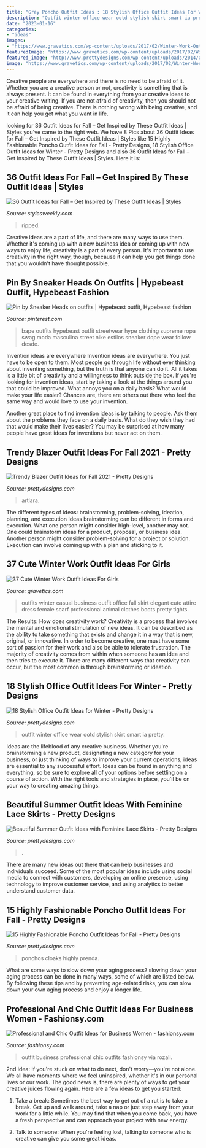 ```yaml
---
title: "Grey Poncho Outfit Ideas : 18 Stylish Office Outfit Ideas For Winter"
description: "Outfit winter office wear ootd stylish skirt smart ia pretty"
date: "2023-01-16"
categories:
- "ideas"
images:
- "https://www.gravetics.com/wp-content/uploads/2017/02/Winter-Work-Outfits-Ideas-20.jpg"
featuredImage: "https://www.gravetics.com/wp-content/uploads/2017/02/Winter-Work-Outfits-Ideas-20.jpg"
featured_image: "http://www.prettydesigns.com/wp-content/uploads/2014/09/Brown-Blazer-Outfit-with-a-Hat.jpg"
image: "https://www.gravetics.com/wp-content/uploads/2017/02/Winter-Work-Outfits-Ideas-20.jpg"
---
```



Creative people are everywhere and there is no need to be afraid of it. Whether you are a creative person or not, creativity is something that is always present. It can be found in everything from your creative ideas to your creative writing. If you are not afraid of creativity, then you should not be afraid of being creative. There is nothing wrong with being creative, and it can help you get what you want in life.

	

		
looking for 36 Outfit Ideas for Fall – Get Inspired by These Outfit Ideas | Styles you've came to the right web. We have 8 Pics about 36 Outfit Ideas for Fall – Get Inspired by These Outfit Ideas | Styles like 15 Highly Fashionable Poncho Outfit Ideas for Fall - Pretty Designs, 18 Stylish Office Outfit Ideas for Winter - Pretty Designs and also 36 Outfit Ideas for Fall – Get Inspired by These Outfit Ideas | Styles. Here it is:
		
    
## 36 Outfit Ideas For Fall – Get Inspired By These Outfit Ideas | Styles

<img loading=lazy src="https://stylesweekly.com/wp-content/uploads/2016/12/Outfit-Ideas-for-Fall_09.jpg" onerror="this.onerror=null;this.src='https://tse4.mm.bing.net/th?id=OIP.eY-Qjp3ER0mk2-CMT9tJrAHaOl&amp;pid=15.1';" alt="36 Outfit Ideas for Fall – Get Inspired by These Outfit Ideas | Styles">

_Source: stylesweekly.com_

>ripped. 

	

Creative ideas are a part of life, and there are many ways to use them. Whether it's coming up with a new business idea or coming up with new ways to enjoy life, creativity is a part of every person. It's important to use creativity in the right way, though, because it can help you get things done that you wouldn't have thought possible.

    
## Pin By Sneaker Heads On Outfits | Hypebeast Outfit, Hypebeast Fashion

<img loading=lazy src="https://i.pinimg.com/736x/ab/5b/42/ab5b42190ed4c9ff843ffb41f5282c28.jpg" onerror="this.onerror=null;this.src='https://tse1.mm.bing.net/th?id=OIP.adFBkpyWArQR07SH38nABQHaJ4&amp;pid=15.1';" alt="Pin by Sneaker Heads on outfits | Hypebeast outfit, Hypebeast fashion">

_Source: pinterest.com_

>bape outfits hypebeast outfit streetwear hype clothing supreme ropa swag moda masculina street nike estilos sneaker dope wear follow desde. 

	

Invention ideas are everywhere
Invention ideas are everywhere. You just have to be open to them. Most people go through life without ever thinking about inventing something, but the truth is that anyone can do it. All it takes is a little bit of creativity and a willingness to think outside the box.
If you're looking for invention ideas, start by taking a look at the things around you that could be improved. What annoys you on a daily basis? What would make your life easier? Chances are, there are others out there who feel the same way and would love to use your invention.

Another great place to find invention ideas is by talking to people. Ask them about the problems they face on a daily basis. What do they wish they had that would make their lives easier? You may be surprised at how many people have great ideas for inventions but never act on them.

    
## Trendy Blazer Outfit Ideas For Fall 2021 - Pretty Designs

<img loading=lazy src="http://www.prettydesigns.com/wp-content/uploads/2014/09/Brown-Blazer-Outfit-with-a-Hat.jpg" onerror="this.onerror=null;this.src='https://tse3.mm.bing.net/th?id=OIP.T_VfDUU3jTF5sGvki8kAuAHaK3&amp;pid=15.1';" alt="Trendy Blazer Outfit Ideas for Fall 2021 - Pretty Designs">

_Source: prettydesigns.com_

>artlara. 

	

The different types of ideas: brainstorming, problem-solving, ideation, planning, and execution
Ideas brainstorming can be different in forms and execution. What one person might consider high-level, another may not. One could brainstorm ideas for a product, proposal, or business idea. Another person might consider problem-solving for a project or solution. Execution can involve coming up with a plan and sticking to it.

    
## 37 Cute Winter Work Outfit Ideas For Girls

<img loading=lazy src="https://www.gravetics.com/wp-content/uploads/2017/02/Winter-Work-Outfits-Ideas-20.jpg" onerror="this.onerror=null;this.src='https://tse2.mm.bing.net/th?id=OIP.K874-6ShrjtUqw6mTwycvgHaLH&amp;pid=15.1';" alt="37 Cute Winter Work Outfit Ideas For Girls">

_Source: gravetics.com_

>outfits winter casual business outfit office fall skirt elegant cute attire dress female scarf professional animal clothes boots pretty tights. 

	

The Results: How does creativity work?
Creativity is a process that involves the mental and emotional stimulation of new ideas. It can be described as the ability to take something that exists and change it in a way that is new, original, or innovative. In order to become creative, one must have some sort of passion for their work and also be able to tolerate frustration. The majority of creativity comes from within when someone has an idea and then tries to execute it. There are many different ways that creativity can occur, but the most common is through brainstorming or ideation.

    
## 18 Stylish Office Outfit Ideas For Winter - Pretty Designs

<img loading=lazy src="http://www.prettydesigns.com/wp-content/uploads/2017/12/18-stylish-office-outfit-ideas-for-winter-2018-2.jpg" onerror="this.onerror=null;this.src='https://tse1.mm.bing.net/th?id=OIP.2hvoyYfLDAQ6KOyWIZkgtQHaLa&amp;pid=15.1';" alt="18 Stylish Office Outfit Ideas for Winter - Pretty Designs">

_Source: prettydesigns.com_

>outfit winter office wear ootd stylish skirt smart ia pretty. 

	

Ideas are the lifeblood of any creative business. Whether you're brainstorming a new product, designating a new category for your business, or just thinking of ways to improve your current operations, ideas are essential to any successful effort. Ideas can be found in anything and everything, so be sure to explore all of your options before settling on a course of action. With the right tools and strategies in place, you'll be on your way to creating amazing things.

    
## Beautiful Summer Outfit Ideas With Feminine Lace Skirts - Pretty Designs

<img loading=lazy src="https://www.prettydesigns.com/wp-content/uploads/2014/07/White-Lace-Skirt-Outfit-with-White-Blouse.jpg" onerror="this.onerror=null;this.src='https://tse4.mm.bing.net/th?id=OIP.pps5TFYrDt3B-2xw6Wt-SAHaK3&amp;pid=15.1';" alt="Beautiful Summer Outfit Ideas with Feminine Lace Skirts - Pretty Designs">

_Source: prettydesigns.com_

>. 

	

There are many new ideas out there that can help businesses and individuals succeed. Some of the most popular ideas include using social media to connect with customers, developing an online presence, using technology to improve customer service, and using analytics to better understand customer data.

    
## 15 Highly Fashionable Poncho Outfit Ideas For Fall - Pretty Designs

<img loading=lazy src="https://www.prettydesigns.com/wp-content/uploads/2014/09/Gorgeous-Poncho-Outfit-Idea-for-Fall.jpg" onerror="this.onerror=null;this.src='https://tse1.mm.bing.net/th?id=OIP.NkZED4tDBXoO7oi8voC9igHaK9&amp;pid=15.1';" alt="15 Highly Fashionable Poncho Outfit Ideas for Fall - Pretty Designs">

_Source: prettydesigns.com_

>ponchos cloaks highly prenda. 

	

What are some ways to slow down your aging process?
slowing down your aging process can be done in many ways, some of which are listed below. By following these tips and by preventing age-related risks, you can slow down your own aging process and enjoy a longer life.

    
## Professional And Chic Outfit Ideas For Business Women - Fashionsy.com

<img loading=lazy src="http://fashionsy.com/wp-content/uploads/2016/01/8K8B3961-630x945.jpg" onerror="this.onerror=null;this.src='https://tse1.mm.bing.net/th?id=OIP.iOLGk9b9toBh7Osp9bI48QHaLH&amp;pid=15.1';" alt="Professional and Chic Outfit Ideas for Business Women - fashionsy.com">

_Source: fashionsy.com_

>outfit business professional chic outfits fashionsy via rozali. 

	

2nd idea:
If you're stuck on what to do next, don't worry—you're not alone. We all have moments where we feel uninspired, whether it's in our personal lives or our work. The good news is, there are plenty of ways to get your creative juices flowing again.
Here are a few ideas to get you started:

1. Take a break: Sometimes the best way to get out of a rut is to take a break. Get up and walk around, take a nap or just step away from your work for a little while. You may find that when you come back, you have a fresh perspective and can approach your project with new energy.

2. Talk to someone: When you're feeling lost, talking to someone who is creative can give you some great ideas.

